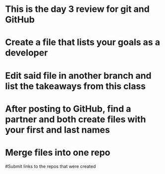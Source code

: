 # This is the day 3 review for git and GitHub
# Create a file that lists your goals as a developer
# Edit said file in another branch and list the takeaways from this class
# After posting to GitHub, find a partner and both create files with your first and last names 
# Merge files into one repo
#Submit links to the repos that were created
